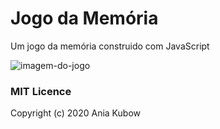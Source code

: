 # Jogo da Memória
Um jogo da memória construido com JavaScript

![imagem-do-jogo](https://github.com/labrysxx/memory-game/assets/101073597/1be6d61c-5dd9-4cb2-8484-1e85fe00bf0b)

### MIT Licence
Copyright (c) 2020 Ania Kubow
